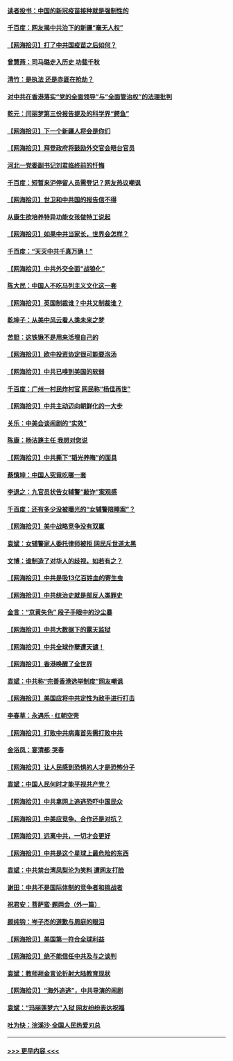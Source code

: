 #### [读者投书：中国的新冠疫苗接种就是强制性的](../pages/nsc993/n12859932.md?t=04061552) 
#### [千百度：网友揭中共治下的新疆“毫无人权”](../pages/nsc993/n12858385.md?t=04061552) 
#### [【网海拾贝】打了中共国疫苗之后如何？](../pages/nsc993/n12857866.md?t=04061552) 
#### [曾慧燕：司马璐走入历史 功载千秋](../pages/nsc993/n12856996.md?t=04061552) 
#### [清竹：是执法 还是赤匪在抢劫？](../pages/nsc993/n12856952.md?t=04061552) 
#### [对中共在香港落实“党的全面领导”与“全面管治权”的法理批判](../pages/nsc993/n12856929.md?t=04061552) 
#### [乾元：闫丽梦第三份报告提及的科学界“鳄鱼”](../pages/nsc993/n12855985.md?t=04061552) 
#### [【网海拾贝】下一个新疆人将会是你们](../pages/nsc993/n12855864.md?t=04061552) 
#### [【网海拾贝】拜登政府将鼓励外交官会晤台官员](../pages/nsc993/n12853615.md?t=04061552) 
#### [河北一党委副书记刘君临终前的忏悔](../pages/nsc993/n12849420.md?t=04061552) 
#### [千百度：短暂来沪停留人员需登记？网友热议嘲讽](../pages/nsc993/n12853497.md?t=04061552) 
#### [【网海拾贝】世卫和中共国的报告信不得](../pages/nsc993/n12850902.md?t=04061552) 
#### [从康生欲培养特异功能女孩做特工说起](../pages/nsc993/n12849289.md?t=04061552) 
#### [【网海拾贝】如果中共当家长，世界会怎样？](../pages/nsc993/n12848436.md?t=04061552) 
#### [千百度：“天灭中共千真万确！”](../pages/nsc993/n12845659.md?t=04061552) 
#### [【网海拾贝】中共外交全面“战狼化”](../pages/nsc993/n12845607.md?t=04061552) 
#### [陈大民：中国人不吃马列主义文化这一套](../pages/nsc993/n12842496.md?t=04061552) 
#### [【网海拾贝】英国制裁谁？中共又制裁谁？](../pages/nsc993/n12840909.md?t=04061552) 
#### [乾坤子：从美中风云看人类未来之梦](../pages/nsc993/n12840590.md?t=04061552) 
#### [苦胆：这铁锹不是用来活埋自己的](../pages/nsc993/n12839512.md?t=04061552) 
#### [【网海拾贝】欧中投资协定很可能要泡汤](../pages/nsc993/n12835122.md?t=04061552) 
#### [【网海拾贝】中共已嗅到美国的软弱](../pages/nsc993/n12832411.md?t=04061552) 
#### [千百度：广州一村民炸村官 网民称“杨佳再世”](../pages/nsc993/n12832380.md?t=04061552) 
#### [【网海拾贝】中共主动迈向朝鲜化的一大步](../pages/nsc993/n12829887.md?t=04061552) 
#### [关乐：中美会谈闹剧的“实效”](../pages/nsc993/n12826698.md?t=04061552) 
#### [陈康：杨洁篪主任  我想对您说](../pages/nsc993/n12826609.md?t=04061552) 
#### [【网海拾贝】中共撕下“韬光养晦”的面具](../pages/nsc993/n12826459.md?t=04061552) 
#### [蔡慎坤：中国人究竟吃哪一套](../pages/nsc993/n12826010.md?t=04061552) 
#### [李退之：九官员状告女辅警“敲诈”案观感](../pages/nsc993/n12823984.md?t=04061552) 
#### [千百度：还有多少没被曝光的“女辅警陪睡案”？](../pages/nsc993/n12822136.md?t=04061552) 
#### [【网海拾贝】美中战略竞争没有双赢](../pages/nsc993/n12822105.md?t=04061552) 
#### [袁斌：女辅警家人委托律师被拒 网民斥世道太黑](../pages/nsc993/n12822004.md?t=04061552) 
#### [文博：谁制造了对华人的歧视，如若有之？](../pages/nsc993/n12821635.md?t=04061552) 
#### [【网海拾贝】中共是吸13亿百姓血的寄生虫](../pages/nsc993/n12819191.md?t=04061552) 
#### [【网海拾贝】中共统治史就是部反人类罪史](../pages/nsc993/n12816738.md?t=04061552) 
#### [金言：“京黄失色” 段子手眼中的沙尘暴](../pages/nsc993/n12815700.md?t=04061552) 
#### [【网海拾贝】中共大数据下的露天监狱](../pages/nsc993/n12811075.md?t=04061552) 
#### [【网海拾贝】中共全球作孽遭天谴！](../pages/nsc993/n12810258.md?t=04061552) 
#### [【网海拾贝】香港唤醒了全世界](../pages/nsc993/n12809100.md?t=04061552) 
#### [袁斌：中共称“完善香港选举制度”网友嘲讽](../pages/nsc993/n12808994.md?t=04061552) 
#### [【网海拾贝】美国应将中共定性为敌手进行打击](../pages/nsc993/n12806870.md?t=04061552) 
#### [李春草：永遇乐 · 红朝空壳](../pages/nsc993/n12805365.md?t=04061552) 
#### [【网海拾贝】打败中共病毒首先需打败中共](../pages/nsc993/n12803930.md?t=04061552) 
#### [金浴凤：宴清都‧哭春](../pages/nsc993/n12801601.md?t=04061552) 
#### [【网海拾贝】让人民感到恐惧的人才是恐怖分子](../pages/nsc993/n12799347.md?t=04061552) 
#### [袁斌：中国人民何时才能平视共产党？](../pages/nsc993/n12799306.md?t=04061552) 
#### [【网海拾贝】中共拿网上追逃恐吓中国民众](../pages/nsc993/n12796905.md?t=04061552) 
#### [【网海拾贝】中美应竞争、合作还是对抗？](../pages/nsc993/n12794675.md?t=04061552) 
#### [【网海拾贝】远离中共，一切才会更好](../pages/nsc993/n12793572.md?t=04061552) 
#### [【网海拾贝】中共是这个星球上最危险的东西](../pages/nsc993/n12791400.md?t=04061552) 
#### [袁斌：中共禁台湾凤梨沦为笑料 遭网友打脸](../pages/nsc993/n12791335.md?t=04061552) 
#### [谢田：中共不是国际体制的竞争者和挑战者](../pages/nsc993/n12791212.md?t=04061552) 
#### [祝君安：菩萨蛮·题两会（外一篇）](../pages/nsc993/n12786801.md?t=04061552) 
#### [颜纯钩：岑子杰的道歉与周庭的眼泪](../pages/nsc993/n12786775.md?t=04061552) 
#### [【网海拾贝】美国第一符合全球利益](../pages/nsc993/n12786666.md?t=04061552) 
#### [【网海拾贝】绝不能信任中共及与之谈判](../pages/nsc993/n12784266.md?t=04061552) 
#### [袁斌：教师拜金言论折射大陆教育现状](../pages/nsc993/n12783868.md?t=04061552) 
#### [【网海拾贝】“海外追逃”，中共导演的闹剧](../pages/nsc993/n12781638.md?t=04061552) 
#### [袁斌：“玛丽莲梦六”入狱 网友纷纷表达祝福](../pages/nsc993/n12781432.md?t=04061552) 
#### [吐为快：浣溪沙·全国人民热爱刃总](../pages/nsc993/n12781393.md?t=04061552) 

----
#### [ >>> 更早内容 <<< ](../indexes/nsc993-earlier.md)
